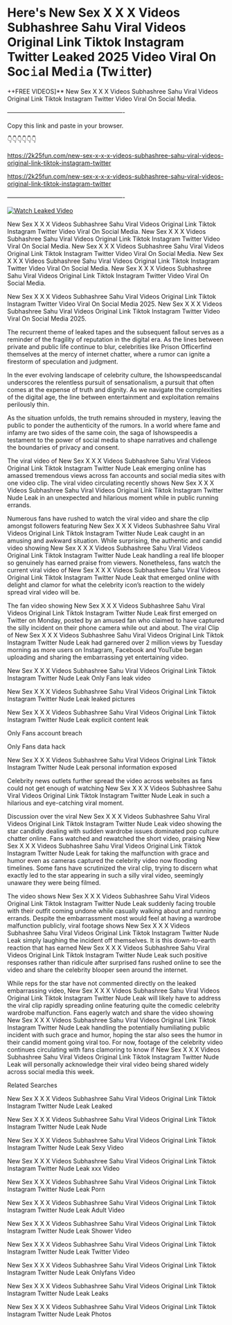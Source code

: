 # Here's New Sex X X X Videos Subhashree Sahu Viral Videos Original Link Tiktok Instagram Twitter Leaked 2025 Video Viral On Soc𝚒al Med𝚒a (Tw𝚒tter)

++FREE VIDEOS]** New Sex X X X Videos Subhashree Sahu Viral Videos Original Link Tiktok Instagram Twitter Video Viral On Social Media.

———————————————————-

Copy this link and paste in your browser.

👇👇👇👇👇👇

https://2k25fun.com/new-sex-x-x-x-videos-subhashree-sahu-viral-videos-original-link-tiktok-instagram-twitter

https://2k25fun.com/new-sex-x-x-x-videos-subhashree-sahu-viral-videos-original-link-tiktok-instagram-twitter

———————————————————-

[![Watch Leaked Video](https://miro.medium.com/v2/resize:fit:828/format:webp/1*cilzJN44JGOrTw9NJCrNHA.gif "Watch Leaked Video")](https://2k25fun.com/new-sex-x-x-x-videos-subhashree-sahu-viral-videos-original-link-tiktok-instagram-twitter)

New Sex X X X Videos Subhashree Sahu Viral Videos Original Link Tiktok Instagram Twitter Video Viral On Social Media. New Sex X X X Videos Subhashree Sahu Viral Videos Original Link Tiktok Instagram Twitter Video Viral On Social Media. New Sex X X X Videos Subhashree Sahu Viral Videos Original Link Tiktok Instagram Twitter Video Viral On Social Media. New Sex X X X Videos Subhashree Sahu Viral Videos Original Link Tiktok Instagram Twitter Video Viral On Social Media. New Sex X X X Videos Subhashree Sahu Viral Videos Original Link Tiktok Instagram Twitter Video Viral On Social Media.

New Sex X X X Videos Subhashree Sahu Viral Videos Original Link Tiktok Instagram Twitter Video Viral On Social Media 2025. New Sex X X X Videos Subhashree Sahu Viral Videos Original Link Tiktok Instagram Twitter Video Viral On Social Media 2025.

The recurrent theme of leaked tapes and the subsequent fallout serves as a reminder of the fragility of reputation in the digital era. As the lines between private and public life continue to blur, celebrities like Prison Officerfind themselves at the mercy of internet chatter, where a rumor can ignite a firestorm of speculation and judgment.

In the ever evolving landscape of celebrity culture, the Ishowspeedscandal underscores the relentless pursuit of sensationalism, a pursuit that often comes at the expense of truth and dignity. As we navigate the complexities of the digital age, the line between entertainment and exploitation remains perilously thin.

As the situation unfolds, the truth remains shrouded in mystery, leaving the public to ponder the authenticity of the rumors. In a world where fame and infamy are two sides of the same coin, the saga of Ishowspeedis a testament to the power of social media to shape narratives and challenge the boundaries of privacy and consent.

The viral video of New Sex X X X Videos Subhashree Sahu Viral Videos Original Link Tiktok Instagram Twitter Nude Leak emerging online has amassed tremendous views across fan accounts and social media sites with one video clip. The viral video circulating recently shows New Sex X X X Videos Subhashree Sahu Viral Videos Original Link Tiktok Instagram Twitter Nude Leak in an unexpected and hilarious moment while in public running errands.

Numerous fans have rushed to watch the viral video and share the clip amongst followers featuring New Sex X X X Videos Subhashree Sahu Viral Videos Original Link Tiktok Instagram Twitter Nude Leak caught in an amusing and awkward situation. While surprising, the authentic and candid video showing New Sex X X X Videos Subhashree Sahu Viral Videos Original Link Tiktok Instagram Twitter Nude Leak handling a real life blooper so genuinely has earned praise from viewers. Nonetheless, fans watch the current viral video of New Sex X X X Videos Subhashree Sahu Viral Videos Original Link Tiktok Instagram Twitter Nude Leak that emerged online with delight and clamor for what the celebrity icon’s reaction to the widely spread viral video will be.

The fan video showing New Sex X X X Videos Subhashree Sahu Viral Videos Original Link Tiktok Instagram Twitter Nude Leak first emerged on Twitter on Monday, posted by an amused fan who claimed to have captured the silly incident on their phone camera while out and about. The viral Clip of New Sex X X X Videos Subhashree Sahu Viral Videos Original Link Tiktok Instagram Twitter Nude Leak had garnered over 2 million views by Tuesday morning as more users on Instagram, Facebook and YouTube began uploading and sharing the embarrassing yet entertaining video.

New Sex X X X Videos Subhashree Sahu Viral Videos Original Link Tiktok Instagram Twitter Nude Leak Only Fans leak video

New Sex X X X Videos Subhashree Sahu Viral Videos Original Link Tiktok Instagram Twitter Nude Leak leaked pictures

New Sex X X X Videos Subhashree Sahu Viral Videos Original Link Tiktok Instagram Twitter Nude Leak explicit content leak

Only Fans account breach

Only Fans data hack

New Sex X X X Videos Subhashree Sahu Viral Videos Original Link Tiktok Instagram Twitter Nude Leak personal information exposed

Celebrity news outlets further spread the video across websites as fans could not get enough of watching New Sex X X X Videos Subhashree Sahu Viral Videos Original Link Tiktok Instagram Twitter Nude Leak in such a hilarious and eye-catching viral moment.

Discussion over the viral New Sex X X X Videos Subhashree Sahu Viral Videos Original Link Tiktok Instagram Twitter Nude Leak video showing the star candidly dealing with sudden wardrobe issues dominated pop culture chatter online. Fans watched and rewatched the short video, praising New Sex X X X Videos Subhashree Sahu Viral Videos Original Link Tiktok Instagram Twitter Nude Leak for taking the malfunction with grace and humor even as cameras captured the celebrity video now flooding timelines. Some fans have scrutinized the viral clip, trying to discern what exactly led to the star appearing in such a silly viral video, seemingly unaware they were being filmed.

The video shows New Sex X X X Videos Subhashree Sahu Viral Videos Original Link Tiktok Instagram Twitter Nude Leak suddenly facing trouble with their outfit coming undone while casually walking about and running errands. Despite the embarrassment most would feel at having a wardrobe malfunction publicly, viral footage shows New Sex X X X Videos Subhashree Sahu Viral Videos Original Link Tiktok Instagram Twitter Nude Leak simply laughing the incident off themselves. It is this down-to-earth reaction that has earned New Sex X X X Videos Subhashree Sahu Viral Videos Original Link Tiktok Instagram Twitter Nude Leak such positive responses rather than ridicule after surprised fans rushed online to see the video and share the celebrity blooper seen around the internet.

While reps for the star have not commented directly on the leaked embarrassing video, New Sex X X X Videos Subhashree Sahu Viral Videos Original Link Tiktok Instagram Twitter Nude Leak will likely have to address the viral clip rapidly spreading online featuring quite the comedic celebrity wardrobe malfunction. Fans eagerly watch and share the video showing New Sex X X X Videos Subhashree Sahu Viral Videos Original Link Tiktok Instagram Twitter Nude Leak handling the potentially humiliating public incident with such grace and humor, hoping the star also sees the humor in their candid moment going viral too. For now, footage of the celebrity video continues circulating with fans clamoring to know if New Sex X X X Videos Subhashree Sahu Viral Videos Original Link Tiktok Instagram Twitter Nude Leak will personally acknowledge their viral video being shared widely across social media this week.

Related Searches

New Sex X X X Videos Subhashree Sahu Viral Videos Original Link Tiktok Instagram Twitter Nude Leak Leaked

New Sex X X X Videos Subhashree Sahu Viral Videos Original Link Tiktok Instagram Twitter Nude Leak Nude

New Sex X X X Videos Subhashree Sahu Viral Videos Original Link Tiktok Instagram Twitter Nude Leak Sexy Video

New Sex X X X Videos Subhashree Sahu Viral Videos Original Link Tiktok Instagram Twitter Nude Leak xxx Video

New Sex X X X Videos Subhashree Sahu Viral Videos Original Link Tiktok Instagram Twitter Nude Leak Porn

New Sex X X X Videos Subhashree Sahu Viral Videos Original Link Tiktok Instagram Twitter Nude Leak Adult Video

New Sex X X X Videos Subhashree Sahu Viral Videos Original Link Tiktok Instagram Twitter Nude Leak Shower Video

New Sex X X X Videos Subhashree Sahu Viral Videos Original Link Tiktok Instagram Twitter Nude Leak Twitter Video

New Sex X X X Videos Subhashree Sahu Viral Videos Original Link Tiktok Instagram Twitter Nude Leak Onlyfans Video

New Sex X X X Videos Subhashree Sahu Viral Videos Original Link Tiktok Instagram Twitter Nude Leak Leaks

New Sex X X X Videos Subhashree Sahu Viral Videos Original Link Tiktok Instagram Twitter Nude Leak Photos